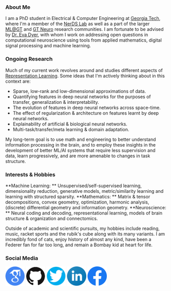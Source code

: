 ### About Me

I am a PhD student in Electrical & Computer Engineering at [Georgia Tech](https://www.gatech.edu/), where I'm a member of the [NerDS Lab](https://dyerlab.gatech.edu/) as well as a part of the larger [ML@GT](https://ml.gatech.edu/) and [GT Neuro](https://neuro.gatech.edu/) research communities. I am fortunate to be advised by [Dr. Eva Dyer](https://bme.gatech.edu/bme/faculty/Eva-Dyer), with whom I work on addressing open questions in computational neuroscience using tools from applied mathematics, digital signal processing and machine learning.

### Ongoing Research

Much of my current work revolves around and studies different aspects of [Representation Learning](https://arxiv.org/abs/1206.5538).
Some ideas that I'm actively thinking about in this context are:
- Sparse, low-rank and low-dimensional approximations of data.
- Quantifying features in deep neural networks for the purposes of transfer, generalization & interpretability.
- The evolution of features in deep neural networks across space-time.
- The effect of regularization & architecture on features learnt by deep neural networks.
- Explainability of artificial & biological neural networks.
- Multi-task/transfer/meta learning & domain adaptation.

My long-term goal is to use math and engineering to better understand information processing in the brain, and to employ these insights in the development of better ML/AI systems that require less supervision and data, learn progressively, and are more amenable to changes in task structure.

### Interests & Hobbies

**Machine Learning: ** Unsupervised/self-supervised learning, dimensionality reduction, generative models, metric/similarity learning and learning with structured sparsity.
**Mathematics: ** Matrix & tensor decompositions, convex geometry, optimization, harmonic analysis, (discrete) differential geometry and information geometry.
**Neuroscience: ** Neural coding and decoding, representational learning, models of brain structure & organization and connectomics.

Outside of academic and scientific pursuits, my hobbies include reading, music, racket sports and the rubik's cube along with its many variants. I am incredibly fond of cats, enjoy history of almost any kind, have been a Federer fan for far too long, and remain a Bombay kid at heart for life.

### Social Media
<p float="left">
<a href="https://scholar.google.com/citations?user=wyXqxjwAAAAJ&hl=en"><img src="/images/google-scholar-logo.png" height="60" width="60" /></a>
<a href="https://github.com/AishwaryaHB"><img src="/images/GitHub-logo-crop.png" height="60" width="60" /></a>
<a href="https://twitter.com/Iishiiyaa"><img src="/images/twitter-logo-2.png" height="60" width="60" /></a>
<a href="https://www.linkedin.com/in/aishwaryahb"><img src="/images/linkedin-logo-2.png" height="60" width="60" /></a>
<a href="https://www.facebook.com/aishvarrya/"><img src="/images/facebook-logo-2019.png" height="60" width="60" /></a>
</p>
